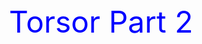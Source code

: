 <!-- content to be placed inside <body>Torsor Part 2…</body> -->
<center><font color="blue" size="180">Torsor Part 2 </font>
